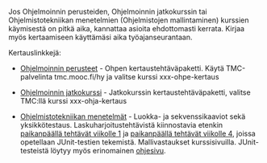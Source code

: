 ﻿Jos Ohjelmoinnin perusteiden, Ohjelmoinnin jatkokurssin tai Ohjelmistotekniikan menetelmien (Ohjelmistojen mallintaminen) kurssien käymisestä on pitkä aika, kannattaa asioita ehdottomasti kerrata. Kirjaa myös kertaamiseen käyttämäsi aika työajanseurantaan.

Kertauslinkkejä:

* [Ohjelmoinnin perusteet](https://www.cs.helsinki.fi/group/java/k13/materiaali-ohpekertaus.html) - Ohpen kertaustehtäväpaketti. Käytä TMC-palvelinta tmc.mooc.fi/hy ja valitse kurssi xxx-ohpe-kertaus

* [Ohjelmoinnin jatkokurssi](https://www.cs.helsinki.fi/group/java/k13/materiaali-ohjakertaus.html) - Jatkokurssin kertaustehtäväpaketti, valitse TMC:llä kurssi xxx-ohja-kertaus

* [Ohjelmistotekniikan menetelmät](https://github.com/mluukkai/OTM2013/wiki/Ohjelmistotekniikan-menetelmat) - Luokka- ja sekvenssikaaviot sekä yksikkötestaus. Laskuharjoitustehtävistä kiinnostavia etenkin [paikanpäällä tehtävät viikolle 1](https://github.com/mluukkai/OTM2013/wiki/laskari-1) ja [paikanpäällä tehtävät viikolle 4](https://github.com/mluukkai/OTM2012/wiki/viikon-4-laskareissa-teht%C3%A4v%C3%A4-teht%C3%A4v%C3%A4), joissa opetellaan JUnit-testien tekemistä. Mallivastaukset kurssisivuilla. JUnit-testeistä löytyy myös erinomainen [ohjesivu](https://github.com/mluukkai/OTM2013/wiki/Ohje-JUnit:in-k%C3%A4ytt%C3%B6%C3%B6n).